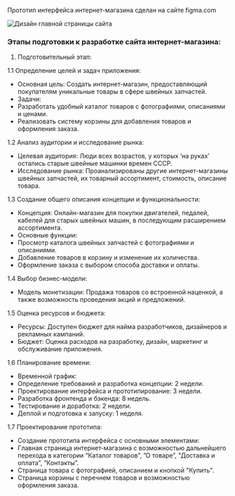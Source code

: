Прототип интерфейса интернет-магазина сделан на сайте figma.com

![Дизайн главной страницы сайта](https://i.ibb.co/sskj0nM/Untitled-6.jpg)


### Этапы подготовки к разработке сайта интернет-магазина:

1.	Подготовительный этап:


1.1 Определение целей и задач приложения:
- Основная цель: Создать интернет-магазин, предоставляющий покупателям уникальные товары в сфере швейных запчастей.
- Задачи:
- Разработать удобный каталог товаров с фотографиями, описаниями и ценами.
- Реализовать систему корзины для добавления товаров и оформления заказа.


1.2 Анализ аудитории и исследование рынка:
- Целевая аудитория: Люди всех возрастов, у которых ‘на руках’ остались старые швейные машинки времен СССР.
- Исследование рынка: Проанализированы другие интернет-магазины швейных запчастей, их товарный ассортимент, стоимость, описание товара.


1.3 Создание общего описания концепции и функциональности:
- Концепция: Онлайн-магазин для покупки двигателей, педалей, кабелей для старых швейных машин, в последующим расширением ассортимента.
- Основные функции:
- Просмотр каталога швейных запчастей с фотографиями и описаниями.
- Добавление товаров в корзину и изменение их количества.
- Оформление заказа с выбором способа доставки и оплаты.


1.4 Выбор бизнес-модели:
- Модель монетизации: Продажа товаров со встроенной наценкой, а также возможность проведения акций и предложений.

1.5 Оценка ресурсов и бюджета:
- Ресурсы: Доступен бюджет для найма разработчиков, дизайнеров и рекламных кампаний.
- Бюджет: Оценка расходов на разработку, дизайн, маркетинг и обслуживание приложения.


1.6 Планирование времени:
- Временной график:
- Определение требований и разработка концепции: 2 недели.
- Проектирование интерфейса и прототипирование: 3 недели.
- Разработка фронтенда и бэкенда: 8 недель.
- Тестирование и доработка: 2 недели.
- Деплой и подготовка к запуску: 1 неделя.


1.7 Проектирование прототипа:
- Создание прототипа интерфейса с основными элементами:
- Главная страница интернет-магазина с возможностью дальнейшего перехода в категории “Каталог товаров”, ”О товаре”, ”Доставка и оплата”, ”Контакты”.
- Страница товара с фотографией, описанием и кнопкой "Купить".
- Страница корзины с перечнем товаров и возможностью оформления заказа.


